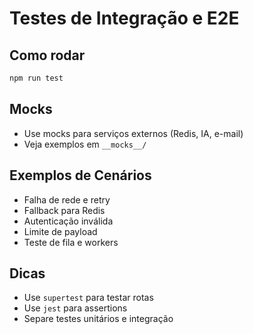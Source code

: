 # Testes de Integração e E2E

## Como rodar
```bash
npm run test
```

## Mocks
- Use mocks para serviços externos (Redis, IA, e-mail)
- Veja exemplos em `__mocks__/`

## Exemplos de Cenários
- Falha de rede e retry
- Fallback para Redis
- Autenticação inválida
- Limite de payload
- Teste de fila e workers

## Dicas
- Use `supertest` para testar rotas
- Use `jest` para assertions
- Separe testes unitários e integração
